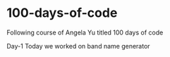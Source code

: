 # 100-days-of-code
Following course of Angela Yu titled 100 days of code

Day-1
Today we worked on band name generator
